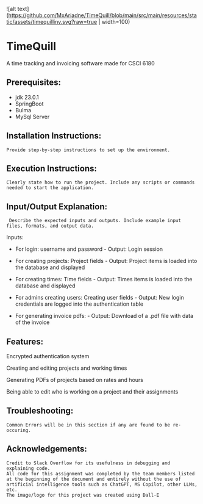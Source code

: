 ![alt text](https://github.com/MxAriadne/TimeQuill/blob/main/src/main/resources/static/assets/timequillinv.svg?raw=true | width=100)
# TimeQuill
 A time tracking and invoicing software made for CSCI 6180

 
## Prerequisites:
* jdk 23.0.1
* SpringBoot
* Bulma
* MySql Server
 
## Installation Instructions:
    Provide step-by-step instructions to set up the environment.
 
## Execution Instructions:
    Clearly state how to run the project. Include any scripts or commands needed to start the application.
 
## Input/Output Explanation:
     Describe the expected inputs and outputs. Include example input files, formats, and output data.
Inputs:

* For login: username and password
        - Output: Login session
        
* For creating projects: Project fields
        - Output: Project items is loaded into the database and displayed
        
* For creating times: Time fields
        - Output: Times items is loaded into the database and displayed
        
* For admins creating users: Creating user fields
        - Output: New login credentials are logged into the authentication table
        
* For generating invoice pdfs:
        - Output: Download of a .pdf file with data of the invoice
    
## Features:

Encrypted authentication system

Creating and editing projects and working times

Generating PDFs of projects based on rates and hours

Being able to edit who is working on a project and their assignments
 
## Troubleshooting:
    Common Errors will be in this section if any are found to be re-occuring.
 
## Acknowledgements: 
    Credit to Slack Overflow for its usefulness in debugging and explaining code.
    All code for this assignment was completed by the team members listed at the beginning of the document and entirely without the use of artificial intelligence tools such as ChatGPT, MS Copilot, other LLMs, etc.
    The image/logo for this project was created using Dall-E
 
